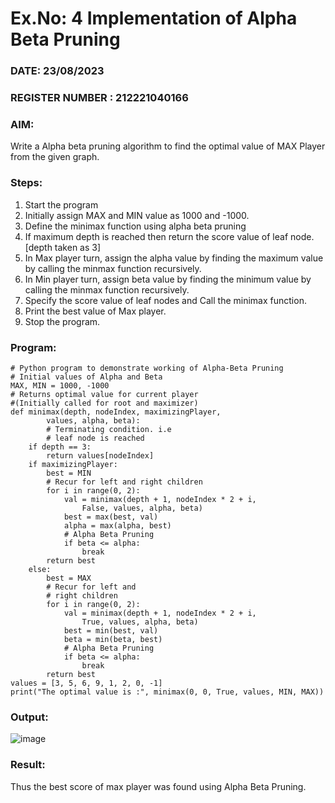 # Ex.No: 4   Implementation of Alpha Beta Pruning 
### DATE:   23/08/2023                                                                       
### REGISTER NUMBER : 212221040166
### AIM: 
Write a Alpha beta pruning algorithm to find the optimal value of MAX Player from the given graph.
### Steps:
1. Start the program
2. Initially  assign MAX and MIN value as 1000 and -1000.
3.  Define the minimax function  using alpha beta pruning
4.  If maximum depth is reached then return the score value of leaf node. [depth taken as 3]
5.  In Max player turn, assign the alpha value by finding the maximum value by calling the minmax function recursively.
6.  In Min player turn, assign beta value by finding the minimum value by calling the minmax function recursively.
7.  Specify the score value of leaf nodes and Call the minimax function.
8.  Print the best value of Max player.
9.  Stop the program. 

### Program:
```
# Python program to demonstrate working of Alpha-Beta Pruning
# Initial values of Alpha and Beta
MAX, MIN = 1000, -1000
# Returns optimal value for current player
#(Initially called for root and maximizer)
def minimax(depth, nodeIndex, maximizingPlayer,
        values, alpha, beta):
        # Terminating condition. i.e
        # leaf node is reached
    if depth == 3:
        return values[nodeIndex]
    if maximizingPlayer:
        best = MIN
        # Recur for left and right children
        for i in range(0, 2):
            val = minimax(depth + 1, nodeIndex * 2 + i,
                False, values, alpha, beta)
            best = max(best, val)
            alpha = max(alpha, best)
            # Alpha Beta Pruning
            if beta <= alpha:
                break
        return best
    else:
        best = MAX
        # Recur for left and
        # right children
        for i in range(0, 2):
            val = minimax(depth + 1, nodeIndex * 2 + i,
                True, values, alpha, beta)
            best = min(best, val)
            beta = min(beta, best)
            # Alpha Beta Pruning
            if beta <= alpha:
                break
        return best
values = [3, 5, 6, 9, 1, 2, 0, -1]
print("The optimal value is :", minimax(0, 0, True, values, MIN, MAX))
```
### Output:
![image](https://github.com/Sudhindev/AI_Lab_2023-24/assets/130021386/dea525cf-5596-4e1a-86ae-a68ea0491bd4)




### Result:
Thus the best score of max player was found using Alpha Beta Pruning.









